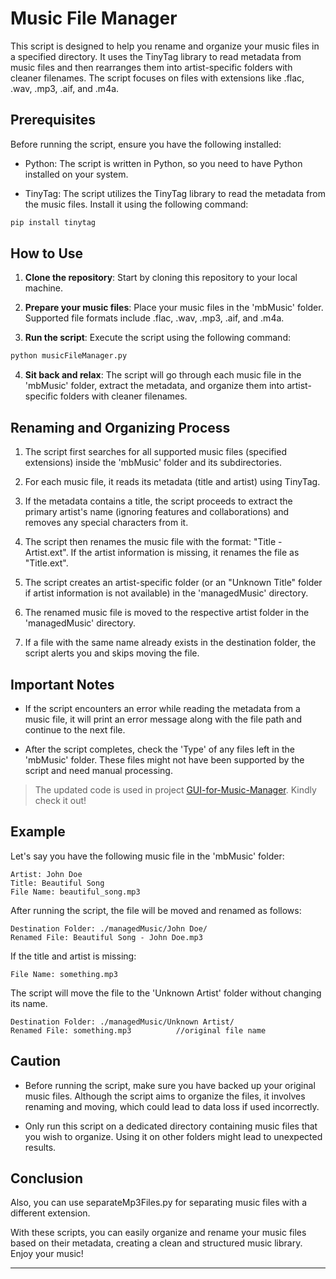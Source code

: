 # Music File Manager

This script is designed to help you rename and organize your music files in a specified directory. It uses the TinyTag library to read metadata from music files and then rearranges them into artist-specific folders with cleaner filenames. The script focuses on files with extensions like .flac, .wav, .mp3, .aif, and .m4a.

## Prerequisites

Before running the script, ensure you have the following installed:

- Python: The script is written in Python, so you need to have Python installed on your system.

- TinyTag: The script utilizes the TinyTag library to read the metadata from the music files. Install it using the following command:

```bash
pip install tinytag
```

## How to Use

1. **Clone the repository**: Start by cloning this repository to your local machine.

2. **Prepare your music files**: Place your music files in the 'mbMusic' folder. Supported file formats include .flac, .wav, .mp3, .aif, and .m4a.

3. **Run the script**: Execute the script using the following command:

```bash
python musicFileManager.py
```

4. **Sit back and relax**: The script will go through each music file in the 'mbMusic' folder, extract the metadata, and organize them into artist-specific folders with cleaner filenames.

## Renaming and Organizing Process

1. The script first searches for all supported music files (specified extensions) inside the 'mbMusic' folder and its subdirectories.

2. For each music file, it reads its metadata (title and artist) using TinyTag.

3. If the metadata contains a title, the script proceeds to extract the primary artist's name (ignoring features and collaborations) and removes any special characters from it.

4. The script then renames the music file with the format: "Title - Artist.ext". If the artist information is missing, it renames the file as "Title.ext".

5. The script creates an artist-specific folder (or an "Unknown Title" folder if artist information is not available) in the 'managedMusic' directory.

6. The renamed music file is moved to the respective artist folder in the 'managedMusic' directory.

7. If a file with the same name already exists in the destination folder, the script alerts you and skips moving the file.

## Important Notes

- If the script encounters an error while reading the metadata from a music file, it will print an error message along with the file path and continue to the next file.

- After the script completes, check the 'Type' of any files left in the 'mbMusic' folder. These files might not have been supported by the script and need manual processing.

> The updated code is used in project [GUI-for-Music-Manager](https://github.com/shivathapaa/GUI-for-Music-Manager). Kindly check it out!

## Example

Let's say you have the following music file in the 'mbMusic' folder:

```
Artist: John Doe
Title: Beautiful Song
File Name: beautiful_song.mp3
```

After running the script, the file will be moved and renamed as follows:

```
Destination Folder: ./managedMusic/John Doe/
Renamed File: Beautiful Song - John Doe.mp3
```

If the title and artist is missing:

```
File Name: something.mp3
```

The script will move the file to the 'Unknown Artist' folder without changing its name.

```
Destination Folder: ./managedMusic/Unknown Artist/
Renamed File: something.mp3          //original file name
```

## Caution

- Before running the script, make sure you have backed up your original music files. Although the script aims to organize the files, it involves renaming and moving, which could lead to data loss if used incorrectly.

- Only run this script on a dedicated directory containing music files that you wish to organize. Using it on other folders might lead to unexpected results.

## Conclusion

Also, you can use separateMp3Files.py for separating music files with a different extension.

With these scripts, you can easily organize and rename your music files based on their metadata, creating a clean and structured music library. Enjoy your music!

---
